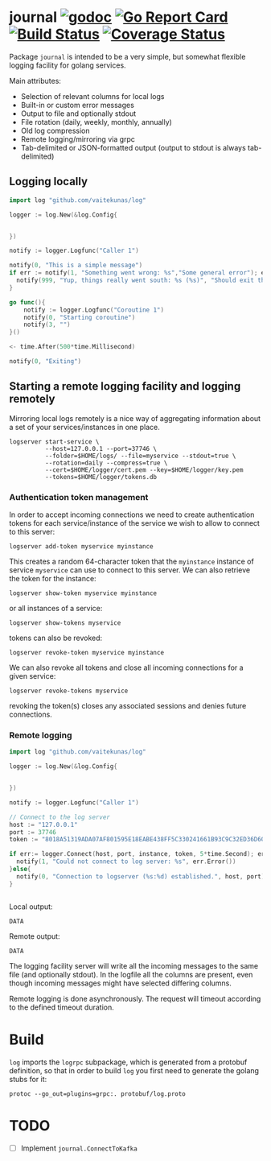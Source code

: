 # journal [![godoc](https://img.shields.io/badge/go-documentation-blue.svg)](https://godoc.org/github.com/vaitekunas/journal) [![Go Report Card](https://goreportcard.com/badge/github.com/vaitekunas/journal)](https://goreportcard.com/report/github.com/vaitekunas/journal) [![Build Status](https://travis-ci.org/vaitekunas/journal.svg?branch=master)](https://travis-ci.org/vaitekunas/journal) [![Coverage Status](https://coveralls.io/repos/github/vaitekunas/journal/badge.svg?branch=master)](https://coveralls.io/github/vaitekunas/journal?branch=master)

Package `journal` is intended to be a very simple, but somewhat flexible logging
facility for golang services.

Main attributes:

* Selection of relevant columns for local logs
* Built-in or custom error messages
* Output to file and optionally stdout
* File rotation (daily, weekly, monthly, annually)
* Old log compression
* Remote logging/mirroring via grpc
* Tab-delimited or JSON-formatted output (output to stdout is always tab-delimited)

## Logging locally

```Go
import log "github.com/vaitekunas/log"

logger := log.New(&log.Config{


})

notify := logger.Logfunc("Caller 1")

notify(0, "This is a simple message")
if err := notify(1, "Something went wrong: %s","Some general error"); err != nil {
  notify(999, "Yup, things really went south: %s (%s)", "Should exit the program now","Nothing to be done here")
}

go func(){
    notify := logger.Logfunc("Coroutine 1")
    notify(0, "Starting coroutine")
    notify(3, "")
}()

<- time.After(500*time.Millisecond)

notify(0, "Exiting")
```

## Starting a remote logging facility and logging remotely

Mirroring local logs remotely is a nice way of aggregating information about
a set of your services/instances in one place.

```shell
logserver start-service \
          --host=127.0.0.1 --port=37746 \
          --folder=$HOME/logs/ --file=myservice --stdout=true \
          --rotation=daily --compress=true \
          --cert=$HOME/logger/cert.pem --key=$HOME/logger/key.pem
          --tokens=$HOME/logger/tokens.db
```

### Authentication token management

In order to accept incoming connections we need to create authentication tokens
for each service/instance of the service we wish to allow to connect to this server:

```shell
logserver add-token myservice myinstance
```

This creates a random 64-character token that the `myinstance` instance of
service `myservice` can use to connect to this server. We can also retrieve the
token for the instance:

```shell
logserver show-token myservice myinstance
```

or all instances of a service:

```shell
logserver show-tokens myservice
```

tokens can also be revoked:

```shell
logserver revoke-token myservice myinstance
```

We can also revoke all tokens and close all incoming connections for a given
service:

```shell
logserver revoke-tokens myservice
```

revoking the token(s) closes any associated sessions and denies future connections.

### Remote logging


```Go
import log "github.com/vaitekunas/log"

logger := log.New(&log.Config{


})

notify := logger.Logfunc("Caller 1")

// Connect to the log server
host := "127.0.0.1"
port := 37746
token := "8018A51319ADA07AF801595E18EABE438FF5C330241661B93C9C32ED36D60C00"

if err:= logger.Connect(host, port, instance, token, 5*time.Second); err != nil {
  notify(1, "Could not connect to log server: %s", err.Error())  
}else{
  notify(0, "Connection to logserver (%s:%d) established.", host, port)
}



```

Local output:
```
DATA
```

Remote output:
```
DATA
```

The logging facility server will write all the incoming messages to the same file
(and optionally stdout). In the logfile all the columns are present, even  though
incoming messages might have selected differing columns.

Remote logging is done asynchronously. The request will timeout according to the
defined timeout duration.


# Build

`log` imports the `logrpc` subpackage, which is generated from a protobuf definition,
so that in order to build `log` you first need to generate the golang stubs for it:

```shell
protoc --go_out=plugins=grpc:. protobuf/log.proto
```

# TODO

 - [ ] Implement `journal.ConnectToKafka`

